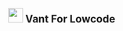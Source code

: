 <h2><img width="30" src="https://fastly.jsdelivr.net/npm/@vant/assets/logo.png"> Vant For Lowcode</h2>